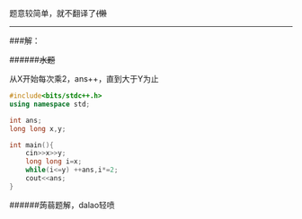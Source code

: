 题意较简单，就不翻译了~~(懒~~


---
###解：

######~~水题~~

从X开始每次乘2，ans++，直到大于Y为止

```cpp
#include<bits/stdc++.h>
using namespace std;

int ans;
long long x,y;

int main(){
    cin>>x>>y;
    long long i=x;
    while(i<=y) ++ans,i*=2;
    cout<<ans;
}
```
######蒟蒻题解，dalao轻喷

